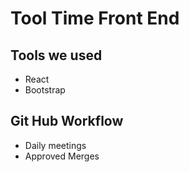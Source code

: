 # Tool Time Front End
## Tools we used
- React
- Bootstrap

## Git Hub Workflow
- Daily meetings
- Approved Merges

